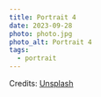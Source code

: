 ```yaml
---
title: Portrait 4
date: 2023-09-28
photo: photo.jpg
photo_alt: Portrait 4
tags:
  - portrait
---
```


Credits: [Unsplash](https://unsplash.com/fr/photos/uomo-che-indossa-una-camicia-bianca-con-scollo-a-v-iFgRcqHznqg)
